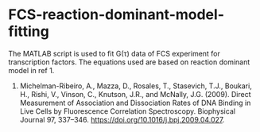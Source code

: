 # FCS-reaction-dominant-model-fitting
The MATLAB script is used to fit G(τ) data of FCS experiment for transcription factors.
The equations used are based on reaction dominant model in ref 1.








1. Michelman-Ribeiro, A., Mazza, D., Rosales, T., Stasevich, T.J., Boukari, H., Rishi, V., Vinson, C., Knutson, J.R., and McNally, J.G. (2009). Direct Measurement of Association and Dissociation Rates of DNA Binding in Live Cells by Fluorescence Correlation Spectroscopy. Biophysical Journal 97, 337–346. https://doi.org/10.1016/j.bpj.2009.04.027.
